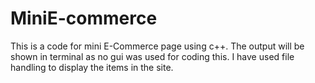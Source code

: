 # MiniE-commerce
This is a code for mini E-Commerce page using c++. The output will be shown in terminal as no gui was used for coding this. I have used file handling to display the items in the site.
